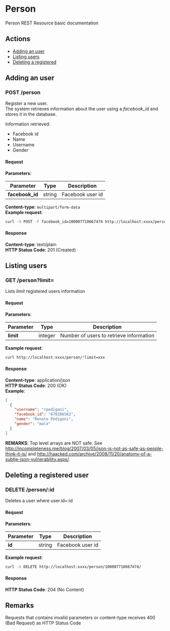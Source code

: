 Person
======

Person REST Resource basic documentation

## Actions
- [Adding an user](#adding-an-user)
- [Listing users](#listing-users)
- [Deleting a registered](#deleting-a-registered-user)

## Adding an user

### POST /person

Register a new user.  
The system retrieves information about the user using a *facebook_id* and stores it in the database.  
  
Information retrieved:
- Facebook id
- Name
- Username
- Gender

#### Request

**Parameters**:

| Parameter       | Type   | Description      |
| --------------- | ------ | ---------------- |
| **facebook_id** | string | Facebook user id |

**Content-type**: `multipart/form-data`  
**Example request**:  
```bash
curl -X POST -F facebook_id=100007710667474 http://localhost:xxxx/person/
```

#### Response

**Content-type**: text/plain  
**HTTP Status Code**: 201 (Created)  

## Listing users

### GET /person?limit=

Lists *limit* registered users information

#### Request

**Parameters**:

| Parameter       | Type    | Description                             |
| --------------- | ------- | --------------------------------------- |
| **limit**       | integer | Number of users to retrieve information |


**Example request**:  

```bash
curl http://localhost:xxxx/person/?limit=xxx
```

#### Response

**Content-type**: application/json  
**HTTP Status Code**: 200 (OK)  
**Example**:  

```JSON
[
  {
    "username": "rpedigoni",
    "facebook_id": "670286562",
    "name": "Renato Pedigoni",
    "gender": "male"
  }
]

```

**REMARKS**: Top level arrays are NOT safe. See http://incompleteness.me/blog/2007/03/05/json-is-not-as-safe-as-people-think-it-is/ and http://haacked.com/archive/2008/11/20/anatomy-of-a-subtle-json-vulnerability.aspx/.

## Deleting a registered user

### DELETE /person/:id

Deletes a user where user.id=:id

#### Request

**Parameters**:

| Parameter | Type   | Description      |
| --------- | ------ | ---------------- |
| **id**    | string | Facebook user id |


**Example request**:  
```bash
curl -X DELETE http://localhost:xxxx/person/100007710667474/
```

#### Response

**HTTP Status Code**: 204 (No Content)  

## Remarks

Requests that contains invalid parameters or content-type receives 400 (Bad Request) as HTTP Status Code

